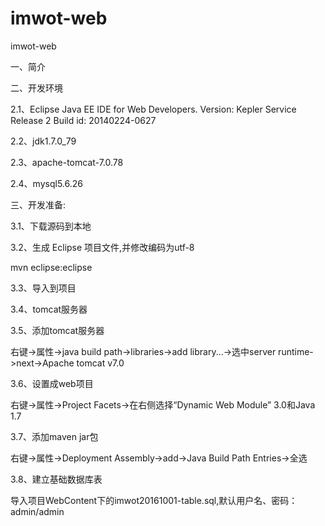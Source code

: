 # imwot-web
imwot-web

一、简介


二、开发环境

2.1、Eclipse Java EE IDE for Web Developers.
Version: Kepler Service Release 2
Build id: 20140224-0627

2.2、jdk1.7.0_79

2.3、apache-tomcat-7.0.78

2.4、mysql5.6.26

三、开发准备:

3.1、下载源码到本地

3.2、生成 Eclipse 项目文件,并修改编码为utf-8

mvn eclipse:eclipse

3.3、导入到项目

3.4、tomcat服务器

3.5、添加tomcat服务器

右键->属性->java build path->libraries->add library...->选中server runtime->next->Apache tomcat v7.0

3.6、设置成web项目

右键->属性->Project Facets->在右侧选择“Dynamic Web Module” 3.0和Java 1.7

3.7、添加maven jar包

右键->属性->Deployment Assembly->add->Java Build Path Entries->全选

3.8、建立基础数据库表

导入项目WebContent下的imwot20161001-table.sql,默认用户名、密码：admin/admin
